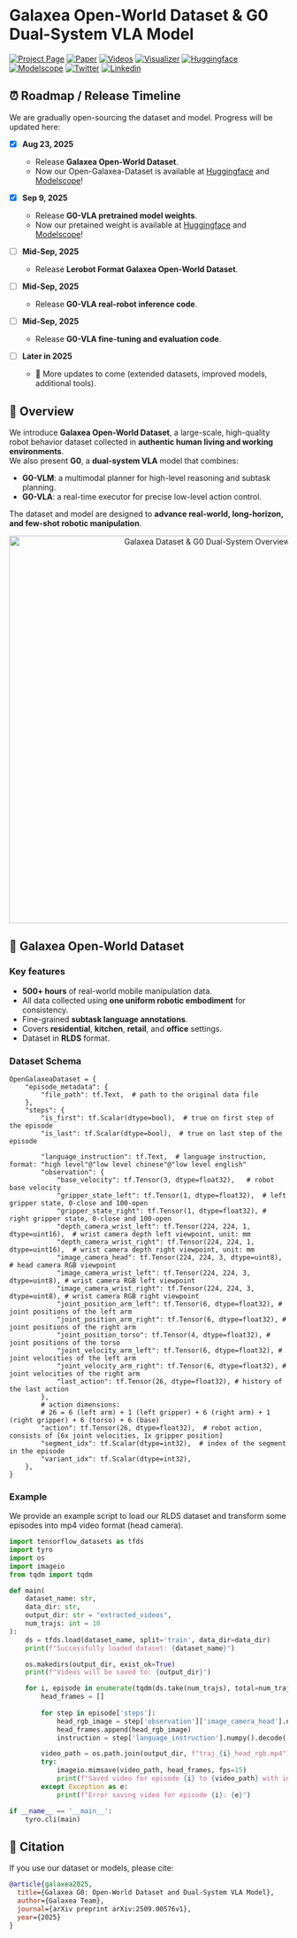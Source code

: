 # Galaxea Open-World Dataset & G0 Dual-System VLA Model

[![Project Page](https://img.shields.io/badge/Project%20Page-000000?style=for-the-badge&logo=github)](https://opengalaxea.github.io/G0/)
[![Paper](https://img.shields.io/badge/Paper-8A2BE2?style=for-the-badge&logo=arxiv)](https://arxiv.org/abs/2509.00576v1)
[![Videos](https://img.shields.io/badge/Videos-FF0000?style=for-the-badge&logo=youtube)](https://opengalaxea.github.io/G0/)
[![Visualizer](https://img.shields.io/badge/Visualizer-FF8C00?style=for-the-badge&logo=airplayvideo)](https://opengalaxea.github.io/G0/visualizer/index.html)
[![Huggingface](https://img.shields.io/badge/Huggingface-FF6B35?style=for-the-badge&logo=huggingface)](https://huggingface.co/datasets/OpenGalaxea/Galaxea-Open-World-Dataset)
[![Modelscope](https://img.shields.io/badge/Modelscope-1890FF?style=for-the-badge&logo=alibabacloud)](https://www.modelscope.cn/datasets/Galaxea/Galaxea-Open-World-Dataset)
[![Twitter](https://img.shields.io/badge/Twitter-FF6B35?style=for-the-badge&logo=x)](https://x.com/Galaxea_x)
[![Linkedin](https://img.shields.io/badge/Linkedin-1890FF?style=for-the-badge&logo=linkedin)](https://www.linkedin.com/company/galaxeadynamics/posts/?feedView=all&viewAsMember=true)




## ⏰ Roadmap / Release Timeline

We are gradually open-sourcing the dataset and model. Progress will be updated here:

- [x] **Aug 23, 2025**  
  - Release **Galaxea Open-World Dataset**.
  - Now our Open-Galaxea-Dataset is available at [Huggingface](https://huggingface.co/datasets/OpenGalaxea/Galaxea-Open-World-Dataset) and [Modelscope](https://www.modelscope.cn/datasets/Galaxea/Galaxea-Open-World-Dataset)!

- [x] **Sep 9, 2025**  
  - Release **G0-VLA pretrained model weights**.
  - Now our pretained weight is available at [Huggingface](https://huggingface.co/OpenGalaxea/G0-VLA) and [Modelscope](https://www.modelscope.cn/models/Galaxea/G0-VLA)!

- [ ] **Mid-Sep, 2025**  
  - Release **Lerobot Format Galaxea Open-World Dataset**.

- [ ] **Mid-Sep, 2025**  
  - Release **G0-VLA real-robot inference code**.

- [ ] **Mid-Sep, 2025**  
  - Release **G0-VLA fine-tuning and evaluation code**.
  
- [ ] **Later in 2025**  
  - 🔮 More updates to come (extended datasets, improved models, additional tools).


## 📌 Overview

We introduce **Galaxea Open-World Dataset**, a large-scale, high-quality robot behavior dataset collected in **authentic human living and working environments**.  
We also present **G0**, a **dual-system VLA** model that combines:

- **G0-VLM**: a multimodal planner for high-level reasoning and subtask planning.  
- **G0-VLA**: a real-time executor for precise low-level action control.

The dataset and model are designed to **advance real-world, long-horizon, and few-shot robotic manipulation**.

<p align="center">
  <img src="assets/teaser.png" alt="Galaxea Dataset & G0 Dual-System Overview" width="700"/>
</p>


## 🚀 Galaxea Open-World Dataset

### **Key features**
- **500+ hours** of real-world mobile manipulation data.
- All data collected using **one uniform robotic embodiment** for consistency.
- Fine-grained **subtask language annotations**.
- Covers **residential**, **kitchen**, **retail**, and **office** settings.
- Dataset in **RLDS** format.

### Dataset Schema

```
OpenGalaxeaDataset = {
    "episode_metadata": {
        "file_path": tf.Text,  # path to the original data file
    },
    "steps": {
        "is_first": tf.Scalar(dtype=bool),  # true on first step of the episode
        "is_last": tf.Scalar(dtype=bool),  # true on last step of the episode

        "language_instruction": tf.Text,  # language instruction, format: "high level"@"low level chinese"@"low level english"
        "observation": {
            "base_velocity": tf.Tensor(3, dtype=float32),   # robot base velocity
            "gripper_state_left": tf.Tensor(1, dtype=float32),  # left gripper state, 0-close and 100-open
            "gripper_state_right": tf.Tensor(1, dtype=float32), # right gripper state, 0-close and 100-open
            "depth_camera_wrist_left": tf.Tensor(224, 224, 1, dtype=uint16),  # wrist camera depth left viewpoint, unit: mm
            "depth_camera_wrist_right": tf.Tensor(224, 224, 1, dtype=uint16),  # wrist camera depth right viewpoint, unit: mm
            "image_camera_head": tf.Tensor(224, 224, 3, dtype=uint8), # head camera RGB viewpoint
            "image_camera_wrist_left": tf.Tensor(224, 224, 3, dtype=uint8), # wrist camera RGB left viewpoint
            "image_camera_wrist_right": tf.Tensor(224, 224, 3, dtype=uint8), # wrist camera RGB right viewpoint
            "joint_position_arm_left": tf.Tensor(6, dtype=float32), # joint positions of the left arm
            "joint_position_arm_right": tf.Tensor(6, dtype=float32), # joint positions of the right arm
            "joint_position_torso": tf.Tensor(4, dtype=float32), # joint positions of the torso
            "joint_velocity_arm_left": tf.Tensor(6, dtype=float32), # joint velocities of the left arm
            "joint_velocity_arm_right": tf.Tensor(6, dtype=float32), # joint velocities of the right arm
            "last_action": tf.Tensor(26, dtype=float32), # history of the last action
        },
        # action dimensions:
        # 26 = 6 (left arm) + 1 (left gripper) + 6 (right arm) + 1 (right gripper) + 6 (torso) + 6 (base)
        "action": tf.Tensor(26, dtype=float32),  # robot action, consists of [6x joint velocities, 1x gripper position]
        "segment_idx": tf.Scalar(dtype=int32),  # index of the segment in the episode
        "variant_idx": tf.Scalar(dtype=int32), 
    },
}
```

### Example

We provide an example script to load our RLDS dataset and transform some episodes into mp4 video format (head camera).

```python
import tensorflow_datasets as tfds
import tyro
import os
import imageio
from tqdm import tqdm

def main(
    dataset_name: str, 
    data_dir: str, 
    output_dir: str = "extracted_videos",
    num_trajs: int = 10
):
    ds = tfds.load(dataset_name, split='train', data_dir=data_dir)
    print(f"Successfully loaded dataset: {dataset_name}")

    os.makedirs(output_dir, exist_ok=True)
    print(f"Videos will be saved to: {output_dir}")

    for i, episode in enumerate(tqdm(ds.take(num_trajs), total=num_trajs, desc="Exporting videos")):
        head_frames = []
        
        for step in episode['steps']:
            head_rgb_image = step['observation']['image_camera_head'].numpy()
            head_frames.append(head_rgb_image)
            instruction = step['language_instruction'].numpy().decode('utf-8')

        video_path = os.path.join(output_dir, f"traj_{i}_head_rgb.mp4")
        try:
            imageio.mimsave(video_path, head_frames, fps=15)
            print(f"Saved video for episode {i} to {video_path} with instruction: '{instruction}'")
        except Exception as e:
            print(f"Error saving video for episode {i}: {e}")

if __name__ == '__main__':
    tyro.cli(main)
```




## 📜 Citation

If you use our dataset or models, please cite:

```bibtex
@article{galaxea2025,
  title={Galaxea G0: Open-World Dataset and Dual-System VLA Model},
  author={Galaxea Team},
  journal={arXiv preprint arXiv:2509.00576v1},
  year={2025}
}
